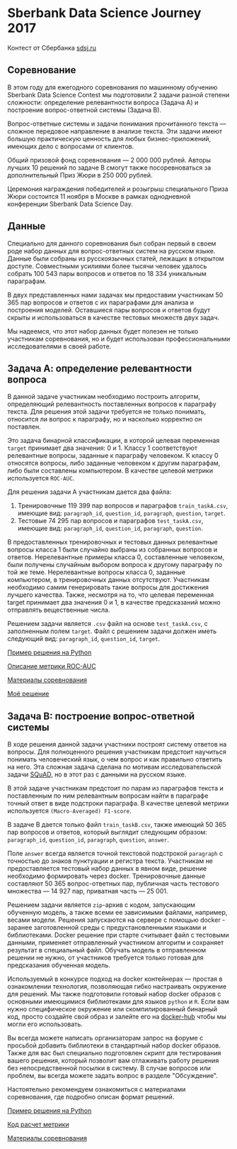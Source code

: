 # Sberbank Data Science Journey 2017

Контест от Сбербанка [sdsj.ru](https://contest.sdsj.ru/?locale=ru)

## Соревнование

В этом году для ежегодного соревнования по машинному обучению Sberbank Data Science Contest мы подготовили 2 задачи разной степени сложности: определение релевантности вопроса (Задача А) и построение вопрос-ответной системы (Задача В).

Вопрос-ответные системы и задачи понимания прочитанного текста — сложное передовое направление в анализе текста. Эти задачи имеют большую практическую ценность для любых бизнес-приложений, имеющих дело с вопросами от клиентов.

Общий призовой фонд соревнования — 2 000 000 рублей. Авторы лучших 10 решений по задаче В смогут также посоревноваться за дополнительный Приз Жюри в 250 000 рублей.

Церемония награждения победителей и розыгрыш специального Приза Жюри состоится 11 ноября в Москве в рамках однодневной конференции Sberbank Data Science Day.

## Данные

Специально для данного соревнования был собран первый в своем роде набор данных для вопрос-ответных систем на русском языке. Данные были собраны из русскоязычных статей, лежащих в открытом доступе. Совместными усилиями более тысячи человек удалось собрать 100 543 пары вопросов и ответов по 18 334 уникальным параграфам.

В двух представленных нами задачах мы предоставим участникам 50 365 пар вопросов и ответов с их параграфами для анализа и построения моделей. Оставшиеся пары вопросов и ответов будут скрыты и использоваться в качестве тестовых множеств двух задач.

Мы надеемся, что этот набор данных будет полезен не только участникам соревнования, но и будет использован профессиональными исследователями в своей работе.

## Задача А: определение релевантности вопроса
В данной задаче участникам необходимо построить алгоритм, определяющий релевантность поставленных вопросов к параграфу текста. Для решения этой задачи требуется не только понимать, относится ли вопрос к параграфу, но и насколько корректно он поставлен.

Это задача бинарной классификации, в которой целевая переменная `target` принимает два значения: 0 и 1. Классу 1 соответствуют релевантные вопросы, заданные к параграфу человеком. К классу 0 относятся вопросы, либо заданные человеком к другим параграфам, либо были составлены компьютером. В качестве целевой метрики используется `ROC-AUC`.

Для решения задачи А участникам дается два файла:

1. Тренировочные 119 399 пар вопросов и параграфов `train_taskA.csv`, имеющие вид: `paragraph_id`, `question_id`, `paragraph`, `question`, `target`.
2. Тестовые 74 295 пар вопросов и параграфов `test_taskA.csv`, имеющие вид: `paragraph_id`, `question_id`, `paragraph`, `question`.

В предоставленных тренировочных и тестовых данных релевантные вопросы класса 1 были случайно выбраны из собранных вопросов и ответов. Нерелевантные примеры класса 0, составленные человеком, были получены случайным выбором вопроса к другому параграфу по той же теме. Нерелевантные вопросы класса 0, заданные компьютером, в тренировочных данных отсутствуют. Участникам необходимо самим генерировать такие вопросы для достижения лучшего качества. Также, несмотря на то, что целевая переменная target принимает два значения 0 и 1, в качестве предсказаний можно отправлять вещественные числа.

Решением задачи является `.csv` файл на основе `test_taskA.csv`, с заполненным полем `target`. Файл с решением задачи должен иметь следующий вид: `paragraph_id`, `question_id`, `target`.

[Пример решения на Python](http://nbviewer.jupyter.org/github/sberbank-ai/data-science-journey-2017/blob/master/taskA/baseline.ipynb "Ссылка на nbviewer")

[Описание метрики ROC-AUC](http://www.machinelearning.ru/wiki/index.php?title=ROC-%D0%BA%D1%80%D0%B8%D0%B2%D0%B0%D1%8F "www.machinelearning.ru")

[Материалы соревнования](https://github.com/sberbank-ai/data-science-journey-2017 "GitHub")

[Моё решение](taskA/taskA.html)

## Задача B: построение вопрос-ответной системы

В ходе решения данной задачи участники построят систему ответов на вопросы. Для полноценного решения участникам предстоит научиться понимать человеческий язык, о чем вопрос и как правильно ответить на него. Эта сложная задача сделана по мотивам исследовательской задачи [SQuAD](https://rajpurkar.github.io/SQuAD-explorer/), но в этот раз с данными на русском языке.

В этой задаче участникам предстоит по парам из параграфов текста и поставленным по ним релевантным вопросам найти в параграфе точный ответ в виде подстроки параграфа. В качестве целевой метрики используется `(Macro-Averaged) F1-score`.

В задаче B дается только файл `train_taskB.csv`, также имеющий 50 365 пар вопросов и ответов, который выглядит следующим образом: `paragraph_id`, `question_id`, `paragraph`, `question`, `answer`.

Поле `answer` всегда является точной текстовой подстрокой `paragraph` с точностью до знаков пунктуации и регистра текста. Участникам не предоставляется тестовый набор данных в явном виде, решение необходимо формировать через docker. Тренировочные данные составляют 50 365 вопрос-ответных пар, публичная часть тестового множества — 14 927 пар, приватная часть — 25 001.

Решением задачи является `zip`-архив с кодом, запускающим обученную модель, а также всеми ее зависимыми файлами, например, весами модели. Решения запускаются на сервере с помощью docker - заранее заготовленной среды с предустановленными языками и библиотеками. Docker решение при старте считывает файл с тестовыми данными, применяет отправленный участником алгоритм и сохраняет результат в специальный файл. Обучать модель в отправленном решении не нужно, от участников требуется только готовая для предсказания обученная модель.

Используемый в конкурсе подход на docker контейнерах — простая в ознакомлении технология, позволяющая гибко настраивать окружение для решений. Мы также подготовили готовый набор docker образов с основными имеющимися библиотеками для языков `python` и `R`. Если вам нужно специфическое окружение или скомпилированный бинарный код, просто создайте свой образ и залейте его на [docker-hub](https://hub.docker.com/) чтобы мы могли его использовать.

Вы всегда можете написать организаторам запрос на форуме с просьбой добавить библиотеки в стандартный набор docker образов. Также для вас был специально подготовлен скрипт для тестирования вашего решения, который позволит вам отлаживать работу решения без непосредственной посылки в систему. В случае вопросов или проблем, вы всегда можете задать вопрос в разделе "Обсуждение".

Настоятельно рекомендуем ознакомиться с материалами соревнования, где подробно описан формат решений.

[Пример решения на Python](https://github.com/sberbank-ai/data-science-journey-2017/tree/master/taskB/simple-baseline)

[Код расчет метрики](https://github.com/sberbank-ai/data-science-journey-2017/tree/master/taskB)

[Материалы соревнования](https://github.com/sberbank-ai/data-science-journey-2017)
